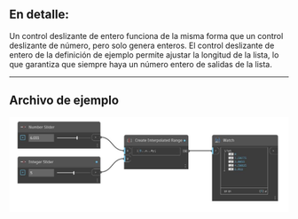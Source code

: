 ## En detalle:
Un control deslizante de entero funciona de la misma forma que un control deslizante de número, pero solo genera enteros. El control deslizante de entero de la definición de ejemplo permite ajustar la longitud de la lista, lo que garantiza que siempre haya un número entero de salidas de la lista.
___
## Archivo de ejemplo

![Integer Slider](./CoreNodeModels.Input.IntegerSlider64Bit_img.jpg)


